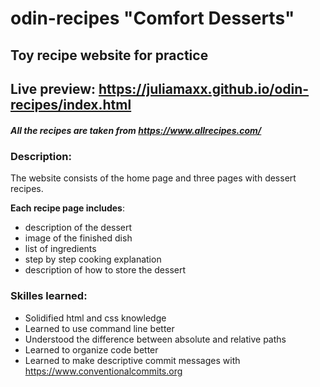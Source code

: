 # odin-recipes "Comfort Desserts"
## Toy recipe website for practice
## Live preview: https://juliamaxx.github.io/odin-recipes/index.html
##### All the recipes are taken from https://www.allrecipes.com/
### Description:
The website consists of the home page and three pages with dessert recipes.

**Each recipe page includes**:
- description of the dessert
- image of the finished dish
- list of ingredients
- step by step cooking explanation
- description of how to store the dessert
  
### Skilles learned:
- Solidified html and css knowledge
- Learned to use command line better
- Understood the difference between absolute and relative paths
- Learned to organize code better
- Learned to make descriptive commit messages with https://www.conventionalcommits.org
